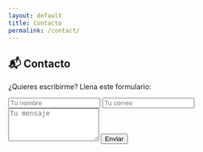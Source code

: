 ```yaml
---
layout: default
title: Contacto
permalink: /contact/
---
```


## 📬 Contacto

¿Quieres escribirme? Llena este formulario:

<form action="https://formspree.io/f/tu-form-id" method="POST">
  <input type="text" name="name" placeholder="Tu nombre" required />
  <input type="email" name="email" placeholder="Tu correo" required />
  <textarea name="message" rows="4" placeholder="Tu mensaje" required></textarea>
  <button type="submit">Enviar</button>
</form>